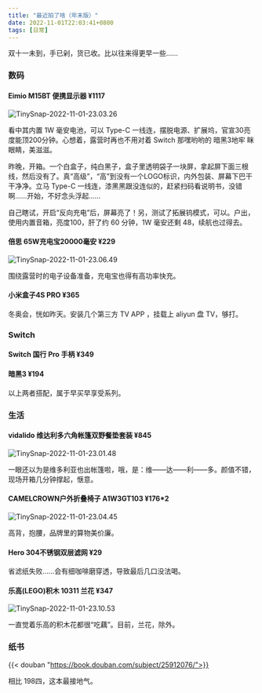 ```yaml
---
title: "最近拍了啥（年末版）"
date: 2022-11-01T22:03:41+0800
tags: [日常]
---
```


双十一未到，手已剁，货已收。比以往来得更早一些……

### 数码

#### Eimio M15BT 便携显示器 ¥1117

![TinySnap-2022-11-01-23.03.26](https://r2.immmmm.com/2022/11/TinySnap-2022-11-01-23.03.26.png)

看中其内置 1W 毫安电池，可以 Type-C 一线连，摆脱电源、扩展坞，官宣30亮度能顶200分钟。心想着，露营时再也不用对着 Switch 那嘿哟哟的 暗黑3地牢 眯眼睛，美滋滋。

<!--more-->
昨晚，开箱。一个白盒子，纯白黑子，盒子里透明袋子一块屏，拿起屏下面三根线，然后没有了。真“高级”，“高”到没有一个LOGO标识，内外包装、屏幕下巴干干净净。立马 Type-C 一线连，漆黑黑跟没连似的，赶紧扫码看说明书，没错啊……开始，不好念头浮起……

自己瞎试，开启“反向充电”后，屏幕亮了！另，测试了拓展钨模式，可以。户出，使用内置音箱，亮度100，肝了约 60 分钟，1W 毫安还剩 48，续航也过得去。

#### 倍思 65W充电宝20000毫安 ¥229

![TinySnap-2022-11-01-23.06.49](https://r2.immmmm.com/2022/11/TinySnap-2022-11-01-23.06.49.png)

围绕露营时的电子设备准备，充电宝也得有高功率快充。

#### 小米盒子4S PRO ¥365

冬奥会，恍如昨天。安装几个第三方 TV APP ，挂载上 aliyun 盘 TV，够打。

### Switch 

#### Switch 国行 Pro 手柄 ¥349

#### 暗黑3 ¥194

以上两者搭配，属于早买早享受系列。

### 生活

#### vidalido 维达利多六角帐篷双野餐垫套装 ¥845

![TinySnap-2022-11-01-23.01.48](https://r2.immmmm.com/2022/11/TinySnap-2022-11-01-23.01.48.png)

一眼还以为是维多利亚也出帐篷啦，哦，是：维——达——利——多。颜值不错，现场开箱几分钟撑起，惬意。

#### CAMELCROWN户外折叠椅子 A1W3GT103 ¥176*2

![TinySnap-2022-11-01-23.04.45](https://r2.immmmm.com/2022/11/TinySnap-2022-11-01-23.04.45.png)

高背，抱腰，品牌里的算物美价廉。

#### Hero 304不锈钢双层滤网 ¥29

省滤纸失败……会有细咖啡磨穿透，导致最后几口没法喝。

#### 乐高(LEGO)积木 10311 兰花 ¥347

![TinySnap-2022-11-01-23.10.53](https://r2.immmmm.com/2022/11/TinySnap-2022-11-01-23.10.53.png)

一直觉着乐高的积木花都很“吃藕”。目前，兰花，除外。

### 纸书

{{< douban "https://book.douban.com/subject/25912076/">}}

相比 198四，这本最接地气。
